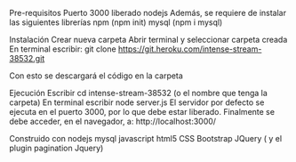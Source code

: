 Pre-requisitos
Puerto 3000 liberado
nodejs
Además, se requiere de instalar las siguientes librerías
npm (npm init)
mysql (npm i mysql)

Instalación
Crear nueva carpeta
Abrir terminal y seleccionar carpeta creada
En terminal escribir:
git clone https://git.heroku.com/intense-stream-38532.git

Con esto se descargará el código en la carpeta

Ejecución
Escribir cd intense-stream-38532 (o el nombre que tenga la carpeta)
En terminal escribir node server.js
El servidor por defecto se ejecuta en el puerto 3000, por lo que debe estar liberado.
Finalmente se debe acceder, en el navegador, a: 
http://localhost:3000/ 


Construido con
nodejs
mysql
javascript
html5
CSS
Bootstrap
JQuery ( y el plugin pagination Jquery)
